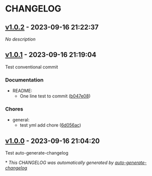 # CHANGELOG

## [v1.0.2](https://github.com/ReggiardoJuan/gradleSelenium/releases/tag/v1.0.2) - 2023-09-16 21:22:37

*No description*

## [v1.0.1](https://github.com/ReggiardoJuan/gradleSelenium/releases/tag/v1.0.1) - 2023-09-16 21:19:04

Test conventional commit

### Documentation

- README:
  - One line test to commit ([b047e08](https://github.com/ReggiardoJuan/gradleSelenium/commit/b047e0897c942f296cf045a231f5595ed6d4e3e2))

### Chores

- general:
  - test yml add chore ([6d056ac](https://github.com/ReggiardoJuan/gradleSelenium/commit/6d056ac00ffee9de510d242351c8ca03ec152c39))

## [v1.0.0](https://github.com/ReggiardoJuan/gradleSelenium/releases/tag/v1.0.0) - 2023-09-16 21:04:20

Test auto-generate-changelog

\* *This CHANGELOG was automatically generated by [auto-generate-changelog](https://github.com/BobAnkh/auto-generate-changelog)*
